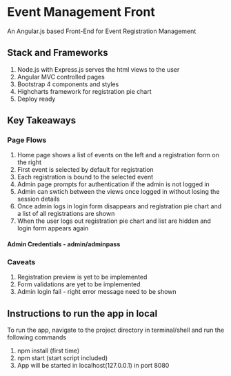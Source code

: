 # Event Management Front
An Angular.js based Front-End for Event Registration Management

## Stack and Frameworks
1. Node.js with Express.js serves the html views to the user
2. Angular MVC controlled pages
3. Bootstrap 4 components and styles
4. Highcharts framework for registration pie chart
5. Deploy ready

## Key Takeaways

### Page Flows
1. Home page shows a list of events on the left and a registration form on the right
2. First event is selected by default for registration
3. Each registration is bound to the selected event
4. Admin page prompts for authentication if the admin is not logged in
5. Admin can swtich between the views once logged in without losing the session details
6. Once admin logs in login form disappears and registration pie chart and a list of all registrations are shown
7. When the user logs out registration pie chart and list are hidden and login form appears again

#### Admin Credentials - admin/adminpass

### Caveats
1. Registration preview is yet to be implemented
2. Form validations are yet to be implemented
3. Admin login fail - right error message need to be shown


## Instructions to run the app in local
To run the app, navigate to the project directory in terminal/shell and run the following commands
1. npm install (first time)
2. npm start (start script included)
3. App will be started in localhost(127.0.0.1) in port 8080
